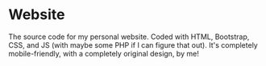 # Website

The source code for my personal website. Coded with HTML, Bootstrap, CSS, and JS (with maybe some PHP if I can figure that out). It's completely mobile-friendly, with a completely original design, by me! 
